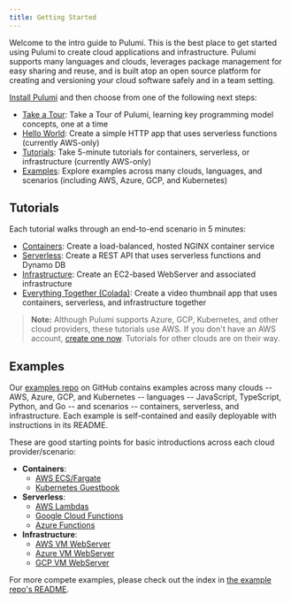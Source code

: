 ```yaml
---
title: Getting Started
---
```


Welcome to the intro guide to Pulumi. This is the best place to get started using Pulumi to create cloud applications
and infrastructure. Pulumi supports many languages and clouds, leverages package management for easy sharing and reuse,
and is built atop an open source platform for creating and versioning your cloud software safely and in a team setting.

[Install Pulumi](../install) and then choose from one of the following next steps:

* [Take a Tour](../tour): Take a Tour of Pulumi, learning key programming model concepts, one at a time
* [Hello World](aws-hello-world.html): Create a simple HTTP app that uses serverless functions (currently AWS-only)
* [Tutorials](#tutorials): Take 5-minute tutorials for containers, serverless, or infrastructure (currently AWS-only)
* [Examples](#examples): Explore examples across many clouds, languages, and scenarios (including AWS, Azure, GCP, and Kubernetes)

## <a name="tutorials"></a>Tutorials

Each tutorial walks through an end-to-end scenario in 5 minutes:

* [Containers](aws-containers.html): Create a load-balanced, hosted NGINX container service
* [Serverless](aws-rest-api.html): Create a REST API that uses serverless functions and Dynamo DB
* [Infrastructure](aws-ec2.html): Create an EC2-based WebServer and associated infrastructure
* [Everything Together (Colada)](aws-extract-thumbnail.html): Create a video thumbnail app that uses containers, serverless, and infrastructure together

> **Note:** Although Pulumi supports Azure, GCP, Kubernetes, and other cloud providers, these tutorials use AWS. If you
> don't have an AWS account, [create one now](https://aws.amazon.com/free/). Tutorials for other clouds are on their way.

## <a name="examples"></a>Examples

Our [examples repo](https://github.com/pulumi/examples) on GitHub contains examples across many clouds -- AWS, Azure,
GCP, and Kubernetes -- languages -- JavaScript, TypeScript, Python, and Go -- and scenarios -- containers, serverless,
and infrastructure. Each example is self-contained and easily deployable with instructions in its README.

These are good starting points for basic introductions across each cloud provider/scenario:

* **Containers**:
    - [AWS ECS/Fargate](https://github.com/pulumi/examples/tree/master/cloud-js-containers)
    - [Kubernetes Guestbook](https://github.com/pulumi/examples/tree/master/kubernetes-ts-guestbook)
* **Serverless**:
    - [AWS Lambdas](https://github.com/pulumi/examples/tree/master/cloud-js-api)
    - [Google Cloud Functions](https://github.com/pulumi/examples/tree/master/gcp-ts-functions)
    - [Azure Functions](https://github.com/pulumi/examples/tree/master/azure-ts-functions)
* **Infrastructure**:
    - [AWS VM WebServer](https://github.com/pulumi/examples/tree/master/aws-js-webserver)
    - [Azure VM WebServer](https://github.com/pulumi/examples/tree/master/azure-js-webserver)
    - [GCP VM WebServer](https://github.com/pulumi/examples/tree/master/gcp-js-webserver)

For more compete examples, please check out the index in
[the example repo's README](https://github.com/pulumi/examples/blob/master/README.md).
